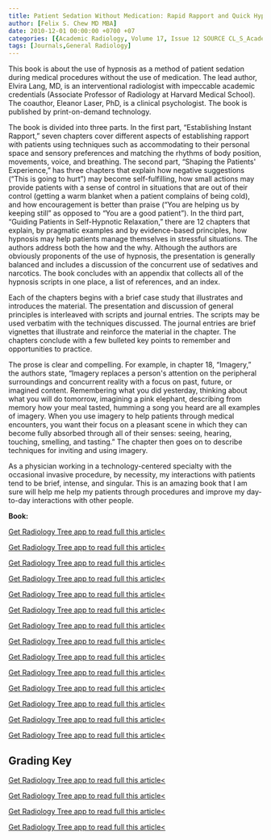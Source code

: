 ```yaml
---
title: Patient Sedation Without Medication: Rapid Rapport and Quick Hypnotic Techniques: A Resource Guide for Doctors, Nurses, and Technologists
author: [Felix S. Chew MD MBA]
date: 2010-12-01 00:00:00 +0700 +07
categories: [{Academic Radiology, Volume 17, Issue 12 SOURCE CL_S_AcademicRadiologyVolume17Issue12 1}]
tags: [Journals,General Radiology]
---
```

This book is about the use of hypnosis as a method of patient sedation during medical procedures without the use of medication. The lead author, Elvira Lang, MD, is an interventional radiologist with impeccable academic credentials (Associate Professor of Radiology at Harvard Medical School). The coauthor, Eleanor Laser, PhD, is a clinical psychologist. The book is published by print-on-demand technology.

The book is divided into three parts. In the first part, “Establishing Instant Rapport,” seven chapters cover different aspects of establishing rapport with patients using techniques such as accommodating to their personal space and sensory preferences and matching the rhythms of body position, movements, voice, and breathing. The second part, “Shaping the Patients' Experience,” has three chapters that explain how negative suggestions (“This is going to hurt”) may become self-fulfilling, how small actions may provide patients with a sense of control in situations that are out of their control (getting a warm blanket when a patient complains of being cold), and how encouragement is better than praise (“You are helping us by keeping still” as opposed to “You are a good patient”). In the third part, “Guiding Patients in Self-Hypnotic Relaxation,” there are 12 chapters that explain, by pragmatic examples and by evidence-based principles, how hypnosis may help patients manage themselves in stressful situations. The authors address both the how and the why. Although the authors are obviously proponents of the use of hypnosis, the presentation is generally balanced and includes a discussion of the concurrent use of sedatives and narcotics. The book concludes with an appendix that collects all of the hypnosis scripts in one place, a list of references, and an index.

Each of the chapters begins with a brief case study that illustrates and introduces the material. The presentation and discussion of general principles is interleaved with scripts and journal entries. The scripts may be used verbatim with the techniques discussed. The journal entries are brief vignettes that illustrate and reinforce the material in the chapter. The chapters conclude with a few bulleted key points to remember and opportunities to practice.

The prose is clear and compelling. For example, in chapter 18, “Imagery,” the authors state, “Imagery replaces a person's attention on the peripheral surroundings and concurrent reality with a focus on past, future, or imagined content. Remembering what you did yesterday, thinking about what you will do tomorrow, imagining a pink elephant, describing from memory how your meal tasted, humming a song you heard are all examples of imagery. When you use imagery to help patients through medical encounters, you want their focus on a pleasant scene in which they can become fully absorbed through all of their senses: seeing, hearing, touching, smelling, and tasting.” The chapter then goes on to describe techniques for inviting and using imagery.

As a physician working in a technology-centered specialty with the occasional invasive procedure, by necessity, my interactions with patients tend to be brief, intense, and singular. This is an amazing book that I am sure will help me help my patients through procedures and improve my day-to-day interactions with other people.

**Book:**

[Get Radiology Tree app to read full this article<](https://clinicalpub.com/app)

[Get Radiology Tree app to read full this article<](https://clinicalpub.com/app)

[Get Radiology Tree app to read full this article<](https://clinicalpub.com/app)

[Get Radiology Tree app to read full this article<](https://clinicalpub.com/app)

[Get Radiology Tree app to read full this article<](https://clinicalpub.com/app)

[Get Radiology Tree app to read full this article<](https://clinicalpub.com/app)

[Get Radiology Tree app to read full this article<](https://clinicalpub.com/app)

[Get Radiology Tree app to read full this article<](https://clinicalpub.com/app)

[Get Radiology Tree app to read full this article<](https://clinicalpub.com/app)

[Get Radiology Tree app to read full this article<](https://clinicalpub.com/app)

[Get Radiology Tree app to read full this article<](https://clinicalpub.com/app)

[Get Radiology Tree app to read full this article<](https://clinicalpub.com/app)

[Get Radiology Tree app to read full this article<](https://clinicalpub.com/app)

[Get Radiology Tree app to read full this article<](https://clinicalpub.com/app)

## Grading Key

[Get Radiology Tree app to read full this article<](https://clinicalpub.com/app)

[Get Radiology Tree app to read full this article<](https://clinicalpub.com/app)

[Get Radiology Tree app to read full this article<](https://clinicalpub.com/app)

[Get Radiology Tree app to read full this article<](https://clinicalpub.com/app)